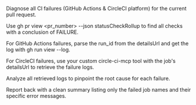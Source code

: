 Diagnose all CI failures (GitHub Actions & CircleCI platform) for the current pull request.

Use gh pr view <pr_number> --json statusCheckRollup to find all checks with a conclusion of FAILURE.

For GitHub Actions failures, parse the run_id from the detailsUrl and get the log with gh run view --log.

For CircleCI failures, use your custom circle-ci-mcp tool with the job's detailsUrl to retrieve the failure logs.

Analyze all retrieved logs to pinpoint the root cause for each failure.

Report back with a clean summary listing only the failed job names and their specific error messages.